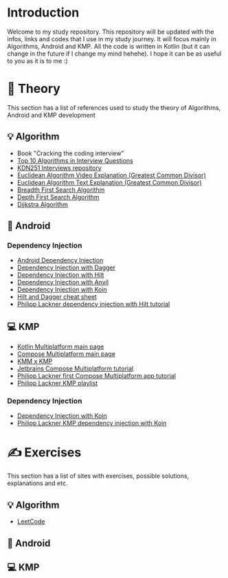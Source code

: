 # Introduction
Welcome to my study repository. This repository will be updated with the infos, links and codes that I use in my study journey. It will focus mainly in Algorithms, Android and KMP. All the code is written in Kotlin (but it can change in the future if I change my mind hehehe). I hope it can be as useful to you as it is to me :)

# 📝 Theory
This section has a list of references used to study the theory of Algorithms, Android and KMP development

## 💡 Algorithm
- Book "Cracking the coding interview"
- [Top 10 Algorithms in Interview Questions](https://www.geeksforgeeks.org/top-10-algorithms-in-interview-questions/)
- [KDN251 Interviews repository](https://github.com/kdn251/interviews#graph-algorithms)
- [Euclidean Algorithm Video Explanation (Greatest Common Divisor)](https://www.youtube.com/watch?v=fwuj4yzoX1o)
- [Euclidean Algorithm Text Explanation (Greatest Common Divisor)](https://pt.khanacademy.org/computing/computer-science/cryptography/modarithmetic/a/the-euclidean-algorithm)
- [Breadth First Search Algorithm](https://www.youtube.com/watch?v=QRq6p9s8NVg&t=200s)
- [Depth First Search Algorithm](https://www.youtube.com/watch?v=iaBEKo5sM7w)
- [Dijkstra Algorithm](https://www.youtube.com/watch?v=pVfj6mxhdMw&t=10s)

## 📱 Android

### Dependency Injection
- [Android Dependency Injection](https://developer.android.com/training/dependency-injection)
- [Dependency Injection with Dagger](https://developer.android.com/training/dependency-injection/dagger-android)
- [Dependency Injection with Hilt](https://developer.android.com/training/dependency-injection/hilt-android)
- [Dependency Injection with Anvil](https://gpeal.medium.com/dagger-anvil-learning-to-love-dependency-injection-on-android-8fad3d5530c9)
- [Dependency Injection with Koin](https://insert-koin.io/docs/reference/koin-android/start)
- [Hilt and Dagger cheat sheet](https://developer.android.com/training/dependency-injection/hilt-cheatsheet)
- [Philipp Lackner dependency injection with Hilt tutorial](https://www.youtube.com/watch?v=bbMsuI2p1DQ&t=1248s)

## 💻 KMP
- [Kotlin Multiplatform main page](https://www.jetbrains.com/kotlin-multiplatform/)
- [Compose Multiplatform main page](https://www.jetbrains.com/compose-multiplatform/)
- [KMM x KMP](https://blog.jetbrains.com/kotlin/2023/07/update-on-the-name-of-kotlin-multiplatform/)
- [Jetbrains Compose Multiplatform tutorial](https://www.jetbrains.com/help/kotlin-multiplatform-dev/compose-multiplatform-create-first-app.html)
- [Philipp Lackner first Compose Multiplatform app tutorial](https://www.youtube.com/watch?v=ZxBUd2TbVGk)
- [Philipp Lackner KMP playlist](https://www.youtube.com/playlist?list=PLQkwcJG4YTCS55alEYv3J8CD4BXhqLUuk)

### Dependency Injection
- [Dependency Injection with Koin](https://insert-koin.io/docs/reference/koin-mp/kmp)
- [Philipp Lackner KMP dependency injection with Koin](https://www.youtube.com/watch?v=TAKZy3uQTdE&list=PLQkwcJG4YTCS55alEYv3J8CD4BXhqLUuk&index=5)


# ✍️ Exercises
This section has a list of sites with exercises, possible solutions, explanations and etc.

## 💡 Algorithm
- [LeetCode](https://leetcode.com)
  
## 📱 Android

## 💻 KMP
